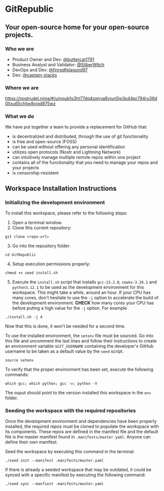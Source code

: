 # GitRepublic
## Your open-source home for your open-source projects.

### Who we are
- Product Owner and Dev: [@buttercat1791](https://github.com/buttercat1791)
- Business Analyst and Validator: [@SilberWitch](https://github.com/silberwitch)
- DevOps and Dev: [@finrodfelagund97](https://github.com/finrodfelagund97)
- Dev: [@captain-stacks](https://github.com/captain-stacks)

### Where we are
https://nostrudel.ninja/#/u/npub1s3ht77dq4zqnya8vjun5jp3p44pr794ru36d0ltxu65chljw8xjqd975wz

### What we do
We have put together a team to provide a replacement for GitHub that:
- is decentralized and distributed, through the use of git functionality
- is free and open-source (FOSS)
- can be used without offering any personal identification
- utilizes open protocols (Nostr and Lightning Network)
- can intuitively manage multiple remote repos within one project
- contains all of the functionality that you need to manage your repos and your projects
- is censorship-resistent

## Workspace Installation Instructions
### Initializing the development environment
To install this workspace, please refer to the following steps:

1. Open a terminal window.
2. Clone this current repository:
```
git clone <repo-url>
```

3. Go into the repository folder:
```
cd GitRepublic
```

4. Setup execution permissions properly:
```
chmod +x seed install.sh
```

5. Execute the `install.sh` script that installs `gcc-13.2.0`, `cmake-3.28.1` and `python3.12.1`
to be used as the development environment for this workspace. This might take a while, around an hour. If your CPU has many cores, don't hesitate to use the `-j` option to accelerate the build of the development environment. **CHECK** how many cores your CPU has before puttng a high value for the `-j` option. For example
```
./install.sh -j 4
```

Now that this is done, it won't be needed for a second time.

To use the installed environment, the `setenv` file must be sourced. Go into this file and uncomment the last lines and follow their instructions to create an environment variable `$GIT_USERNAME` containing the developer's GitHub username to be taken as a default value by the `seed` script.
```
source setenv
```

To verify that the proper environment has been set, execute the following commands:
```
which gcc; which python; gcc -v; python -V
```
The ouput should point to the version installed this workspace in the `env` folder.


### Seeding the workspace with the required repositories

Once the development environment and dependencies have been properly installed, the required repos must be cloned to populate the workspace with its components. These repos are defined in the manifest file and the default file is the master manifest found in `.manifests/master.yaml`. Anyone can define their own manifest.

Seed the workspace by executing this command in the terminal:

```
./seed init --manifest .manifests/master.yaml
```

If there is already a seeded workspace that may be outdated, it could be synced  with a specific manifest by executing the following command:

```
./seed sync --manfiest .manifests/master.yaml
```
